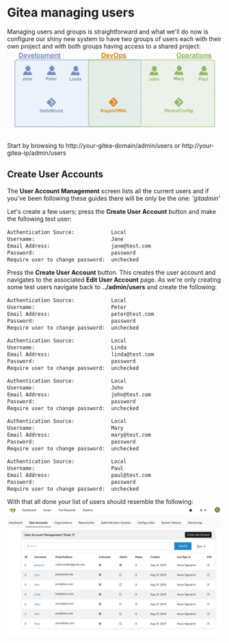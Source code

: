# Gitea managing users

Managing users and groups is straightforward and what we'll do now is
configure our shiny new system to have two groups of users each with their own
project and with both groups having access to a shared project:
![](screenshots/0202-UserGroupProjectMap-v01.png?raw=true)

Start by browsing to
http://your-gitea-domain/admin/users or http://your-gitea-ip/admin/users

## Create User Accounts
The **User Account Management** screen lists all the current users and if you've
been following these guides there will be only be the one: *'gitadmin'*

Let's create a few users; press the **Create User Account** button and
make the following test user:

```
Authentication Source:            Local
Username:                         Jane
Email Address:                    jane@test.com
Password:                         password
Require user to change password:  unchecked                  
```

Press the **Create User Account** button. This creates the user account and
navigates to the associated **Edit User Account** page. As we're only creating
some test users navigate back to **../admin/users** and create
the following:

```
Authentication Source:            Local
Username:                         Peter
Email Address:                    peter@test.com
Password:                         password
Require user to change password:  unchecked                  
```

```
Authentication Source:            Local
Username:                         Linda
Email Address:                    linda@test.com
Password:                         password
Require user to change password:  unchecked                  
```

```
Authentication Source:            Local
Username:                         John
Email Address:                    john@test.com
Password:                         password
Require user to change password:  unchecked                  
```

```
Authentication Source:            Local
Username:                         Mary
Email Address:                    mary@test.com
Password:                         password
Require user to change password:  unchecked                  
```

```
Authentication Source:            Local
Username:                         Paul
Email Address:                    paul@test.com
Password:                         password
Require user to change password:  unchecked                  
```

With that all done your list of users should resemble the following:
![](screenshots/0201-UserAccounts-v03.png?raw=true)
